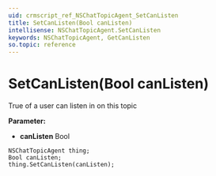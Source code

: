 ```yaml
---
uid: crmscript_ref_NSChatTopicAgent_SetCanListen
title: SetCanListen(Bool canListen)
intellisense: NSChatTopicAgent.SetCanListen
keywords: NSChatTopicAgent, GetCanListen
so.topic: reference
---
```


# SetCanListen(Bool canListen)

True of a user can listen in on this topic

**Parameter:** 
* **canListen** Bool

```crmscript
NSChatTopicAgent thing;
Bool canListen;
thing.SetCanListen(canListen);
```

